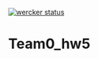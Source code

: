 [![wercker status](https://app.wercker.com/status/a8ffd1ae2846979f7c45c23ccfa3b388/m "wercker status")](https://app.wercker.com/project/bykey/a8ffd1ae2846979f7c45c23ccfa3b388)

# Team0_hw5
